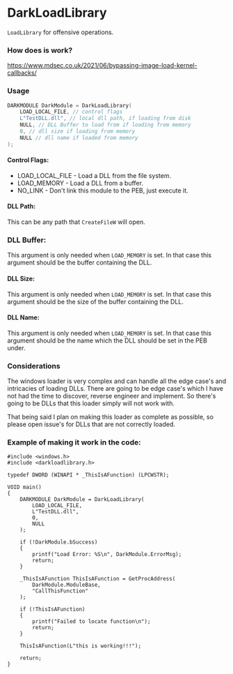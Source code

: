 # DarkLoadLibrary

`LoadLibrary` for offensive operations.

### How does is work?

https://www.mdsec.co.uk/2021/06/bypassing-image-load-kernel-callbacks/

### Usage

```C
DARKMODULE DarkModule = DarkLoadLibrary(
    LOAD_LOCAL_FILE, // control flags
    L"TestDLL.dll", // local dll path, if loading from disk
    NULL, // DLL Buffer to load from if loading from memory
    0, // dll size if loading from memory
    NULL // dll name if loaded from memory
);
```

#### Control Flags:
-   LOAD_LOCAL_FILE - Load a DLL from the file system.
-   LOAD_MEMORY - Load a DLL from a buffer.
-   NO_LINK  - Don't link this module to the PEB, just execute it.

#### DLL Path:

This can be any path that `CreateFileW` will open.

### DLL Buffer:

This argument is only needed when `LOAD_MEMORY` is set. In that case this argument should be the buffer containing the DLL.

#### DLL Size:

This argument is only needed when `LOAD_MEMORY` is set. In that case this argument should be the size of the buffer containing the DLL.

#### DLL Name:

This argument is only needed when `LOAD_MEMORY` is set. In that case this argument should be the name which the DLL should be set in the PEB under.

### Considerations

The windows loader is very complex and can handle all the edge case's and intricacies of loading DLLs. There are going to be edge case's which I have not had the time to discover, reverse engineer and implement. So there's going to be DLLs that this loader simply will not work with.

That being said I plan on making this loader as complete as possible, so please open issue's for DLLs that are not correctly loaded.

### Example of making it work in the code:
```
#include <windows.h>
#include <darkloadlibrary.h>

typedef DWORD (WINAPI * _ThisIsAFunction) (LPCWSTR);

VOID main()
{
	DARKMODULE DarkModule = DarkLoadLibrary(
		LOAD_LOCAL_FILE,
		L"TestDLL.dll",
		0,
		NULL
	);

	if (!DarkModule.bSuccess)
	{
		printf("Load Error: %S\n", DarkModule.ErrorMsg);
		return;
	}

	_ThisIsAFunction ThisIsAFunction = GetProcAddress(
		DarkModule.ModuleBase,
		"CallThisFunction"
	);

	if (!ThisIsAFunction)
	{
		printf("Failed to locate function\n");
		return;
	}

    ThisIsAFunction(L"this is working!!!");

	return;
}

```
